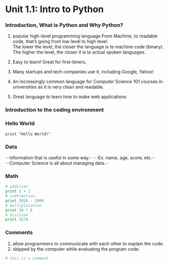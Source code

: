 # Unit 1.1: Intro to Python

### Introduction, What is Python and Why Python?
1. popular high-level programming language
From Machine, to readable code, that’s going from low level to high level.    
The lower the level, the closer the language is to machine code (binary).  
The higher the level, the closer it is to actual spoken languages.  

2. Easy to learn! Great for first-timers.
3. Many startups and tech companies use it, including Google, Yahoo!
4. An increasingly common language for Computer Science 101 courses in universities as it is very clean and readable.
5. Great language to learn how to make web applications

### Introduction to the coding environment
### Hello World
` print "Hello World!" ` 


### Data
⋅⋅⋅information that is useful in some way.⋅⋅
⋅⋅⋅Ex. name, age, score, etc.⋅⋅
⋅⋅⋅Computer Science is all about managing data.⋅⋅

### Math
``` python 
# addition
print 1 + 1
# subtraction
print 2018 - 2009
# multiplication
print 10 * 6
# division
print 32/8
```

### Comments
1. allow programmers to communicate with each other to explain the code.
2. skipped by the computer while evaluating the program code.
```python 
# this is a comment 
```
